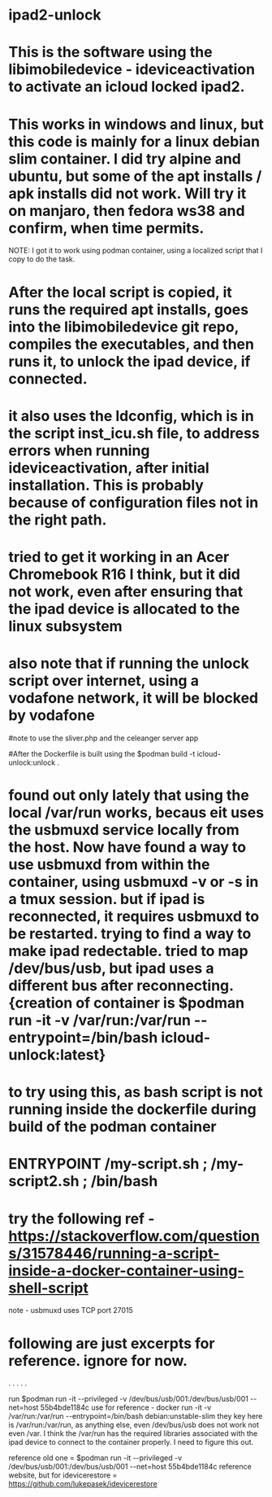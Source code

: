 # ipad2-unlock

# This is the software using the libimobiledevice - ideviceactivation to activate an icloud locked ipad2.
# This works in windows and linux, but this code is mainly for a linux debian slim container. I did try alpine and ubuntu, but some of the apt installs / apk installs did not work. Will try it on manjaro, then fedora ws38 and confirm, when time permits.
NOTE: I got it to work using podman container, using a localized script that I copy to do the task.
# After the local script is copied, it runs the required apt installs, goes into the libimobiledevice git repo, compiles the executables, and then runs it, to unlock the ipad device, if connected.

# it also uses the ldconfig, which is in the script inst_icu.sh file, to address errors when running ideviceactivation, after initial installation. This is probably because of configuration files not in the right path.

# tried to get it working in an Acer Chromebook R16 I think, but it did not work, even after ensuring that the ipad device is allocated to the linux subsystem
# also note that if running the unlock script over internet, using a vodafone network, it will be blocked by vodafone

#note to use the sliver.php and the celeanger server app

#After the Dockerfile is built using the $podman build -t icloud-unlock:unlock .

# found out only lately that using the local /var/run works, becaus eit uses the usbmuxd service locally from the host. Now have found a way to use usbmuxd from within the container, using usbmuxd -v or -s in a tmux session. but if ipad is reconnected, it requires usbmuxd to be restarted. trying to find a way to make ipad redectable. tried to map /dev/bus/usb, but ipad uses a different bus after reconnecting.{creation of container is $podman run -it -v /var/run:/var/run --entrypoint=/bin/bash icloud-unlock:latest}

# to try using this, as bash script is not running inside the dockerfile during build of the podman container
# ENTRYPOINT /my-script.sh ; /my-script2.sh ; /bin/bash

# try the following ref - https://stackoverflow.com/questions/31578446/running-a-script-inside-a-docker-container-using-shell-script



note - usbmuxd uses TCP port 27015
# following are just excerpts for reference. ignore for now.
.
.
.
.
.

run $podman run -it --privileged -v /dev/bus/usb/001:/dev/bus/usb/001 --net=host 55b4bde1184c
use for reference - docker run -it -v /var/run:/var/run --entrypoint=/bin/bash debian:unstable-slim
they key here is /var/run:/var/run, as anything else, even /dev/bus/usb does not work not even /var. I think the /var/run has the required libraries associated with the ipad device to connect to the container properly. I need to figure this out.

reference old one = $podman run -it --privileged -v /dev/bus/usb/001:/dev/bus/usb/001 --net=host 55b4bde1184c
reference website, but for idevicerestore = https://github.com/lukepasek/idevicerestore
